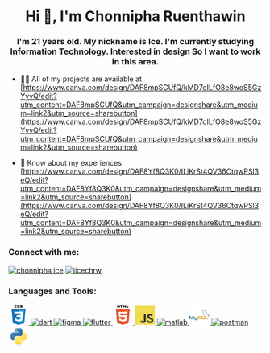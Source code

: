 <h1 align="center">Hi 👋, I'm Chonnipha Ruenthawin</h1>
<h3 align="center">I'm 21 years old. My nickname is Ice. I'm currently studying Information Technology. Interested in design So I want to work in this area.</h3>

- 👨‍💻 All of my projects are available at [https://www.canva.com/design/DAF8mpSCUfQ/kMD7oILfO8e8woS5GzYyvQ/edit?utm_content=DAF8mpSCUfQ&utm_campaign=designshare&utm_medium=link2&utm_source=sharebutton](https://www.canva.com/design/DAF8mpSCUfQ/kMD7oILfO8e8woS5GzYyvQ/edit?utm_content=DAF8mpSCUfQ&utm_campaign=designshare&utm_medium=link2&utm_source=sharebutton)

- 📄 Know about my experiences [https://www.canva.com/design/DAF8Yf8Q3K0/ILiKrSt4QV36CtqwPSl3eQ/edit?utm_content=DAF8Yf8Q3K0&utm_campaign=designshare&utm_medium=link2&utm_source=sharebutton](https://www.canva.com/design/DAF8Yf8Q3K0/ILiKrSt4QV36CtqwPSl3eQ/edit?utm_content=DAF8Yf8Q3K0&utm_campaign=designshare&utm_medium=link2&utm_source=sharebutton)

<h3 align="left">Connect with me:</h3>
<p align="left">
<a href="https://fb.com/chonnipha ice" target="blank"><img align="center" src="https://raw.githubusercontent.com/rahuldkjain/github-profile-readme-generator/master/src/images/icons/Social/facebook.svg" alt="chonnipha ice" height="30" width="40" /></a>
<a href="https://instagram.com/iicechrw" target="blank"><img align="center" src="https://raw.githubusercontent.com/rahuldkjain/github-profile-readme-generator/master/src/images/icons/Social/instagram.svg" alt="iicechrw" height="30" width="40" /></a>
</p>

<h3 align="left">Languages and Tools:</h3>
<p align="left"> <a href="https://www.w3schools.com/css/" target="_blank" rel="noreferrer"> <img src="https://raw.githubusercontent.com/devicons/devicon/master/icons/css3/css3-original-wordmark.svg" alt="css3" width="40" height="40"/> </a> <a href="https://dart.dev" target="_blank" rel="noreferrer"> <img src="https://www.vectorlogo.zone/logos/dartlang/dartlang-icon.svg" alt="dart" width="40" height="40"/> </a> <a href="https://www.figma.com/" target="_blank" rel="noreferrer"> <img src="https://www.vectorlogo.zone/logos/figma/figma-icon.svg" alt="figma" width="40" height="40"/> </a> <a href="https://flutter.dev" target="_blank" rel="noreferrer"> <img src="https://www.vectorlogo.zone/logos/flutterio/flutterio-icon.svg" alt="flutter" width="40" height="40"/> </a> <a href="https://www.w3.org/html/" target="_blank" rel="noreferrer"> <img src="https://raw.githubusercontent.com/devicons/devicon/master/icons/html5/html5-original-wordmark.svg" alt="html5" width="40" height="40"/> </a> <a href="https://developer.mozilla.org/en-US/docs/Web/JavaScript" target="_blank" rel="noreferrer"> <img src="https://raw.githubusercontent.com/devicons/devicon/master/icons/javascript/javascript-original.svg" alt="javascript" width="40" height="40"/> </a> <a href="https://www.mathworks.com/" target="_blank" rel="noreferrer"> <img src="https://upload.wikimedia.org/wikipedia/commons/2/21/Matlab_Logo.png" alt="matlab" width="40" height="40"/> </a> <a href="https://www.mysql.com/" target="_blank" rel="noreferrer"> <img src="https://raw.githubusercontent.com/devicons/devicon/master/icons/mysql/mysql-original-wordmark.svg" alt="mysql" width="40" height="40"/> </a> <a href="https://postman.com" target="_blank" rel="noreferrer"> <img src="https://www.vectorlogo.zone/logos/getpostman/getpostman-icon.svg" alt="postman" width="40" height="40"/> </a> <a href="https://www.python.org" target="_blank" rel="noreferrer"> <img src="https://raw.githubusercontent.com/devicons/devicon/master/icons/python/python-original.svg" alt="python" width="40" height="40"/> </a> </p>
